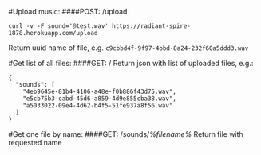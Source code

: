 #Upload music:
####POST: /upload  
```
curl -v -F sound='@test.wav' https://radiant-spire-1878.herokuapp.com/upload
```
Return uuid name of file, e.g. `c9cbbd4f-9f97-4bbd-8a24-232f60a5ddd3.wav`

#Get list of all files:
####GET: /
Return json with list of uploaded files, e.g.:
```
{
  "sounds": [
    "4eb9645e-81b4-4106-a48e-f0b886f43d75.wav",
    "e5cb75b3-cabd-45d6-a859-4d9e855cba38.wav",
    "a5033022-09e4-4d62-b4f5-51fe937a8f56.wav"
  ]
}
```

#Get one file by name:
####GET: /sounds/*%filename%*
Return file with requested name
